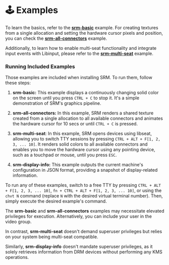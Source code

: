 # 🕹️ Examples

To learn the basics, refer to the **[srm-basic](https://github.com/CuarzoSoftware/SRM/tree/main/src/examples/srm-basic)** example. For creating textures from a single allocation and setting the hardware cursor pixels and position, you can check the **[srm-all-connectors](https://github.com/CuarzoSoftware/SRM/tree/main/src/examples/srm-all-connectors)** example.

Additionally, to learn how to enable multi-seat functionality and integrate input events with Libinput, please refer to the **[srm-multi-seat](https://github.com/CuarzoSoftware/SRM/tree/main/src/examples/srm-multi-seat)** example.

### Running Included Examples

Those examples are included when installing SRM. To run them, follow these steps:

1. **srm-basic:** This example displays a continuously changing solid color on the screen until you press `CTRL + C` to stop it. It's a simple demonstration of SRM's graphics pipeline.

2. **srm-all-connectors:** In this example, SRM renders a shared texture created from a single allocation to all available connectors and animates the hardware cursor for 10 secs or until `CTRL + C` is pressed.

3. **srm-multi-seat**: In this example, SRM opens devices using libseat, allowing you to switch TTY sessions by pressing `CTRL + ALT + F[1, 2, 3, ... 10]`. It renders solid colors to all available connectors and enables you to move the hardware cursor using any pointing device, such as a touchpad or mouse, until you press `ESC`.

4. **srm-display-info:** This example outputs the current machine's configuration in JSON format, providing a snapshot of display-related information.

To run any of these examples, switch to a free TTY by pressing `CTRL + ALT + F[1, 2, 3, ... 10]`, `fn + CTRL + ALT + F[1, 2, 3, ... 10]`, or using the `chvt N` command (replace `N` with the desired virtual terminal number). Then, simply execute the desired example's command.

The **srm-basic** and **srm-all-connectors** examples may necessitate elevated privileges for execution. Alternatively, you can include your user in the video group.

In contrast, **srm-multi-seat** doesn't demand superuser privileges but relies on your system being multi-seat compatible.

Similarly, **srm-display-info** doesn't mandate superuser privileges, as it solely retrieves information from DRM devices without performing any KMS operations.